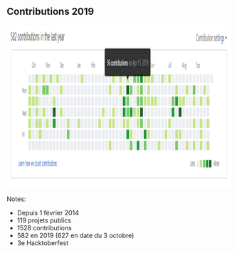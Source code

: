 ## Contributions 2019

<html>
  <div>
    <img class="centeredImage" src="images/contributions2019.png" width="1600" height="366" />
  </div>
</html>

Notes:
- Depuis 1 février 2014
- 119 projets publics
- 1528 contributions
- 582 en 2019 (627 en date du 3 octobre)
- 3e Hacktoberfest
